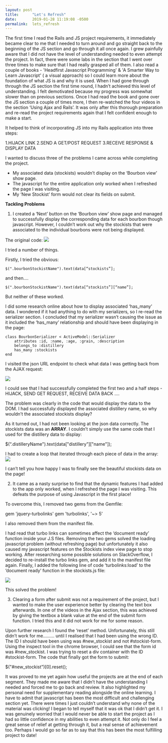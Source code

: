 ```yaml
---
layout: post
title:      "Let's Refresh"
date:       2019-01-28 11:19:08 -0500
permalink:  lets_refresh
---
```



The first time I read the Rails and JS project requirements, it immediately became clear to me that I needed to turn around and go straight back to the beginning of the JS section and go through it all once again. I grew painfully aware that I did not have the level of understanding needed to even attempt the project. In fact, there were some labs in the section that I went over three times to make sure that I had really grasped all of them. I also read a couple of books - 'Headfirst Javascript Programming' &  'A Smarter Way to Learn Javascript' ( a visual approach) so I could learn more about the foundation of what JS is and why it is used. When I had gone through through the JS section the first time round, I hadn’t achieved this level of understanding. I felt demotivated because my progress was somewhat slower than on previous sections. Once I had read the book and gone over the JS section a couple of times more, I then re-watched the four videos in the section ‘Using Ajax and Rails’. It was only after this thorough preparation and re-read the project requirements again that I felt confident enough to make a start.

It helped to think of incorporating JS into my Rails application into three steps:

1.HIJACK LINK
2.SEND A GET/POST REQUEST
3.RECEIVE RESPONSE & DISPLAY DATA 

I wanted to discuss three of the problems I came across while completing the project. 

* My associated data (stockists) wouldn’t display on the ‘Bourbon view’ show page.
* The javascript for the entire application only worked when I refreshed the page I was visiting.
* My ‘New Stockist’ form would not clear its fields on submit. 

**Tackling Problems**

1. I created a ‘Next’ button on the ‘Bourbon view’ show page and managed to successfully display the corresponding data for each bourbon though javascript. However, I couldn’t work out why the stockists that were associated to the individual bourbons were not being displayed. 

The original code:
![](https://imgur.com/lMWR6nH)



I tried a number of things. 

Firstly, I tried the obvious:

	$(".bourbonStockistName").text(data[“stockists”];

and then….


	$(".bourbonStockistName").text(data[“stockists”][“name”];

But neither of these worked. 

I did some research online about how to display associated ‘has_many’ data. I wondered if it had anything to do with my serializers, so I re-read the serializer section. I concluded that my serializer wasn’t causing the issue as it included the ‘has_many’ relationship and should have been displaying in the page:

	class BourbonSerializer < ActiveModel::Serializer
  		attributes :id, :name, :age, :grain, :description
  		belongs_to :distillery
  		has_many :stockists
	end

I visited the json URL endpoint to check what data I was getting back from the AJAX request: 

![](https://imgur.com/3sWYShe)



I could see that I had successfully completed the first two and a half steps - HIJACK, SEND GET REQUEST, RECEIVE DATA BACK …. 

The problem was clearly in the code that would display the data to the DOM. 
I had successfully displayed the associated distillery name, so why wouldn’t the associated stockists display? 

As it turned out, I  had not been looking at the json data correctly. The stockists data was an **ARRAY**. I couldn’t simply use the same code that I used for the distillery data to display:

 $(“.distilleryName").text(data["distillery"]["name"]);


I had to create a loop that iterated through each piece of data in the array:
![](https://imgur.com/RtMnZJ8)


I can’t tell you how happy I was to finally see the beautiful stockists data on the page!


2. It came as a nasty surprise to find that the dynamic features I had added to the app only worked, when I refreshed the page I was visiting. This defeats the purpose of using Javascript in the first place!

To overcome this, I removed two gems from the Gemfile:

gem 'jquery-turbolinks'
 gem 'turbolinks', '~> 5’

I also removed them from the manifest file. 

I had read that turbo links can sometimes affect the ‘document ready’ function inside your J.S files. Removing the two gems solved the loading javascript problem (without refreshing page) but unfortunately it also caused my javascript features on the Stockists index view page to stop working. After researching some possible solutions on SlackOverflow, I decided to re-install the turbo links gem, and add it to the manifest file again. Finally, I added the following line of code ‘turbolinks:load’ to the ‘document ready’ function in the stockists.js file:

![](https://imgur.com/QPnkzjp)


This solved the problem!


3. Clearing a form after  submit was not a requirement of the project, but I wanted to make the user experience better by clearing the text box afterwards. 
In one of the videos in the Ajax section, this was achieved by giving the textbox a blank value at the end of the submit form function. I tried this and it did not work for me for some reason.

Upon further research I found the ‘reset’ method. Unfortunately, this still didn’t work for me……… until I realised that I had been using the wrong ID. The ID I should have been using was #new_stockist and not #stockist-form. Using the inspect tool in the chrome browser, I could see that the form id was #new_stockist. I was trying to reset a div container with the ID #stockist-form.  The code that finally got the form to submit: 

$("#new_stockist")[0].reset();


It was proved to me yet again how useful the projects are at the end of each segment. They made me aware that I didn’t have the understanding I needed and forced me to go back and review. It also highlighted my personal need for supplementary reading alongside the online learning. I have to admit that javascript has been the most difficult and challenging section yet. There were times I just couldn’t understand why none of the material was clicking! I began to tell myself that it was ok that I didn’t get it. I was genuinely worried that I would never be able to start the project as I had so little confidence in my abilities to even attempt it. Not only do I feel a great sense of relief at getting through it, but a real sense of achievement too. Perhaps I would go so far as to say that this has been the most fulfilling project to date! 
